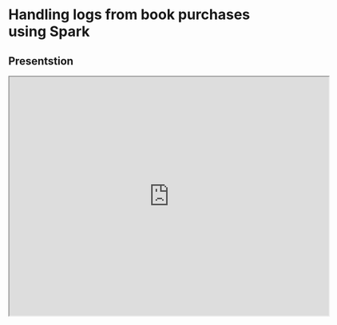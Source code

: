 # Handling logs from book purchases using Spark

## Presentstion

<iframe src="https://drive.google.com/file/d/1HJ72NJdpSAIQ76wB-jVbaJX3VO-NHhN1/view?usp=sharing" width="640" height="480" allow="autoplay"></iframe>

